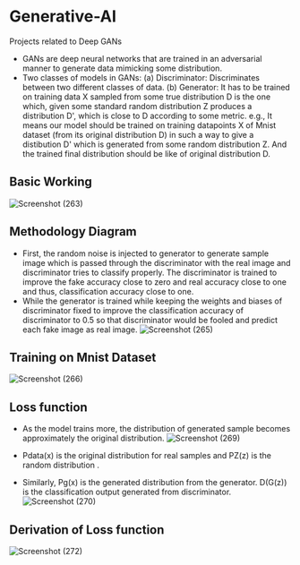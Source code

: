 # Generative-AI
Projects related to Deep GANs

- GANs are deep neural networks that are trained in an adversarial manner to generate data mimicking some distribution.
- Two classes of models in GANs:
(a) Discriminator: Discriminates between two different classes of data.
(b) Generator: It has to be trained on training data X sampled from some true distribution D is the one which, given some standard random distribution Z produces a distribution D', which is close to D according to some metric. e.g., It means our model should be trained on training datapoints X of Mnist dataset (from its original distribution D) in such a way to give a distibution D' which is generated from some random distribution Z. And the trained final distribution should be like of original distribution D.
##  Basic Working
![Screenshot (263)](https://github.com/usamahassan965/Generative-AI/assets/96824810/2a949219-51ca-4f9f-bd2b-e3b992c4ebfa)

## Methodology Diagram
- First, the random noise is injected to generator to generate sample image which is passed through the discriminator with the real image and discriminator tries to classify properly. The discriminator is trained to improve the fake accuracy close to zero and real accuracy close to one and thus, classification accuracy close to one.
- While the generator is trained while keeping the weights and biases of discriminator fixed to improve the classification accuracy of discriminator to 0.5 so that discriminator would be fooled and predict each fake image as real image.
![Screenshot (265)](https://github.com/usamahassan965/Generative-AI/assets/96824810/baf88147-d161-4e1e-b016-1dab09c2be75)

## Training on Mnist Dataset
![Screenshot (266)](https://github.com/usamahassan965/Generative-AI/assets/96824810/8b1a5579-c8e2-4951-a14e-79ab76b8ada8)


## Loss function
- As the model trains more, the distribution of generated sample becomes approximately the original distribution.
![Screenshot (269)](https://github.com/usamahassan965/Generative-AI/assets/96824810/03766c09-5650-4fd8-b737-a7a3d59eab8c)

- Pdata(x) is the original distribution for real samples and PZ(z) is the random distribution .
- Similarly, Pg(x) is the generated distribution from the generator. D(G(z)) is the classification output generated from discriminator.
![Screenshot (270)](https://github.com/usamahassan965/Generative-AI/assets/96824810/294a52e8-d081-4527-8470-f082f7b974f2)

## Derivation of Loss function

![Screenshot (272)](https://github.com/usamahassan965/Generative-AI/assets/96824810/360e17cd-1711-42bd-af2d-70e26e065ad2)

